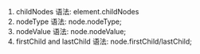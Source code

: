 1. childNodes
    语法: element.childNodes
2. nodeType
    语法: node.nodeType;
3. nodeValue
    语法: node.nodeValue;
4. firstChild and lastChild
    语法: node.firstChild/lastChild;
